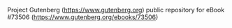 Project Gutenberg (https://www.gutenberg.org) public repository for eBook #73506 (https://www.gutenberg.org/ebooks/73506)
